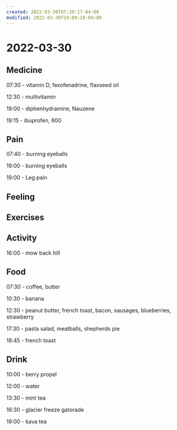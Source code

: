 ```yaml
---
created: 2022-03-30T07:20:17-04:00
modified: 2022-03-30T19:09:18-04:00
---
```


# 2022-03-30

## Medicine

07:30 - vitamin D, fexofenadrine, flaxseed oil

12:30 - multivitamin

19:00 - diphenhydramine, Nauzene

19:15 - ibuprofen, 600

## Pain

07:40 - burning eyeballs

19:00 - burning eyeballs

19:00 - Leg pain


## Feeling


## Exercises


## Activity

16:00 - mow back hill


## Food

07:30 - coffee, butter

10:30 - banana

12:30 - peanut butter, french toast, bacon, sausages, blueberries, strawberry

17:30 - pasta salad, meatballs, shepherds pie

18:45 - french toast


## Drink

10:00 - berry propel

12:00 - water

13:30 - mint tea

16:30 - glacier freeze gatorade

19:00 - kava tea
